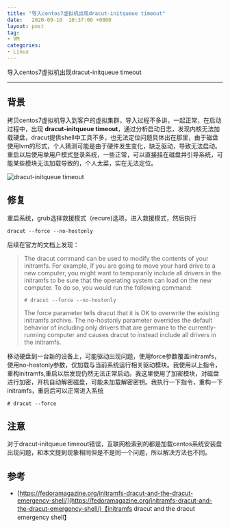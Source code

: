 ```yaml
---
title: "导入centos7虚拟机出现dracut-initqueue timeout"
date:   2020-09-10  10:37:00 +0800
layout: post
tag:
- VM
categories:
- Linux
---
```


导入centos7虚拟机出现dracut-initqueue timeout

-------
## 背景
拷贝centos7虚拟机导入到客户的虚拟集群，导入过程不多讲，一起正常，在启动过程中，出现 **dracut-initqueue timeout**，通过分析启动日志，发现内核无法加载硬盘，dracut提供shell中工具不多，也无法定位问题具体出在那里，由于磁盘使用lvm的形式，个人猜测可能是由于硬件发生变化，缺乏驱动，导致无法启动。重启以后使用单用户模式登录系统，一些正常，可以直接挂在磁盘并引导系统，可能某些模块无法加载导致的，个人太菜，实在无法定位。

![dracut-initqueue timeout](/images/20200910-01.png)

## 修复
重启系统，grub选择救援模式（recure)选项，进入救援模式，然后执行
```
dracut --force --no-hostonly
```
后续在官方的文档上发现：
> The dracut command can be used to modify the contents of your initramfs. For example, if you are going to move your hard drive to a new computer, you might want to temporarily include all drivers in the initramfs to be sure that the operating system can load on the new computer. To do so, you would run the following command:
> ```
> # dracut --force --no-hostonly
> ```
> The force parameter tells dracut that it is OK to overwrite the existing initramfs archive. The no-hostonly parameter overrides the default behavior of including only drivers that are germane to the currently-running computer and causes dracut to instead include all drivers in the initramfs.

移动硬盘到一台新的设备上，可能驱动出现问题，使用force参数覆盖initramfs，使用no-hostonly参数，仅加载与当前系统运行相关驱动模块。我使用以上指令，重构initramfs,重启以后发现仍然无法正常启动。我这里使用了加密模块，对磁盘进行加密，开机自动解密磁盘，可能未加载解密密钥。我执行一下指令，重构一下initramfs，重启后可以正常进入系统
```
# dracut --force
```
## 注意
对于dracut-initqueue timeout错误，互联网检索到的都是加载centos系统安装盘出现问题，和本文提到现象相同但是不是同一个问题，所以解决方法也不同。

## 参考
- [https://fedoramagazine.org/initramfs-dracut-and-the-dracut-emergency-shell/](https://fedoramagazine.org/initramfs-dracut-and-the-dracut-emergency-shell/)【initramfs dracut and the dracut emergency shell】

